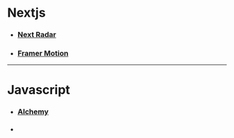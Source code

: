 
# Nextjs

- ### [Next Radar](https://nextradar.vercel.app/docs/latest) 
- ### [Framer Motion](https://egghead.io/lessons/react-install-framer-motion-and-create-a-motion-component) 


---

# Javascript

- ### [Alchemy](https://university.alchemy.com/home) 
- ### 